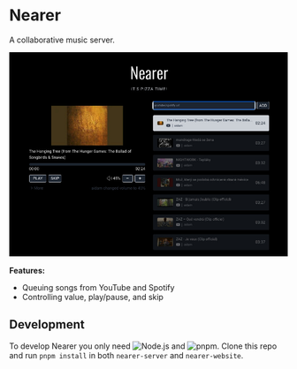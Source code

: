 # Nearer

A collaborative music server.

![](preview.jpg)

**Features:**

- Queuing songs from YouTube and Spotify
- Controlling value, play/pause, and skip

## Development

To develop Nearer you only need ![Node.js](https://nodejs.org/en/) and ![pnpm](https://pnpm.io/). Clone this repo and run `pnpm install` in both `nearer-server` and `nearer-website`.